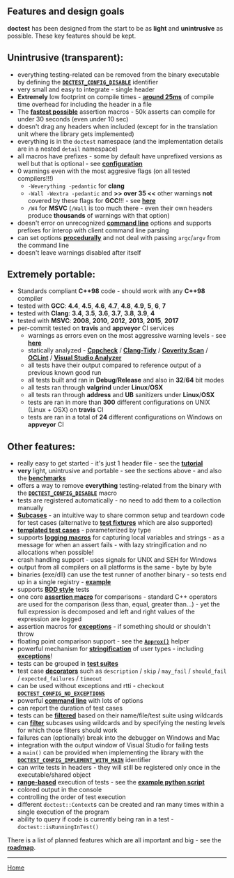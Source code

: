 ## Features and design goals

**doctest** has been designed from the start to be as **light** and **unintrusive** as possible. These key features should be kept.

## Unintrusive (transparent):

- everything testing-related can be removed from the binary executable by defining the [**```DOCTEST_CONFIG_DISABLE```**](configuration.md#doctest_config_disable) identifier
- very small and easy to integrate - single header
- **Extremely** low footprint on compile times - [**around 25ms**](benchmarks.md#cost-of-including-the-header) of compile time overhead for including the header in a file
- The [**fastest possible**](benchmarks.md#cost-of-an-assertion-macro) assertion macros - 50k asserts can compile for under 30 seconds (even under 10 sec)
- doesn't drag any headers when included (except for in the translation unit where the library gets implemented)
- everything is in the ```doctest``` namespace (and the implementation details are in a nested ```detail``` namespace)
- all macros have prefixes - some by default have unprefixed versions as well but that is optional - see [**configuration**](configuration.md)
- 0 warnings even with the most aggresive flags (on all tested compilers!!!)
	- ```-Weverything -pedantic``` for **clang**
	- ```-Wall -Wextra -pedantic``` and **>> over 35 <<** other warnings **not** covered by these flags for **GCC**!!! - see [**here**](../../scripts/cmake/common.cmake#L84)
	- ```/W4``` for **MSVC** (```/Wall``` is too much there - even their own headers produce **thousands** of warnings with that option)
- doesn't error on unrecognized [**command line**](commandline.md) options and supports prefixes for interop with client command line parsing
- can set options [**procedurally**](main.md) and not deal with passing ```argc```/```argv``` from the command line
- doesn't leave warnings disabled after itself

## Extremely portable:

- Standards compliant **C++98** code - should work with any **C++98** compiler
- tested with **GCC**: **4.4**, **4.5**, **4.6**, **4.7**, **4.8**, **4.9**, **5**, **6**, **7**
- tested with **Clang**: **3.4**, **3.5**, **3.6**, **3.7**, **3.8**, **3.9**, **4**
- tested with **MSVC**: **2008**, **2010**, **2012**, **2013**, **2015**, **2017**
- per-commit tested on **travis** and **appveyor** CI services
	- warnings as errors even on the most aggressive warning levels - see [**here**](../../scripts/cmake/common.cmake#L84)
    - statically analyzed - [**Cppcheck**](http://cppcheck.sourceforge.net/) / [**Clang-Tidy**](http://oclint.org/) / [**Coverity Scan**](https://scan.coverity.com/) / [**OCLint**](https://scan.coverity.com/) / [**Visual Studio Analyzer**](https://docs.microsoft.com/en-us/visualstudio/code-quality/analyzing-c-cpp-code-quality-by-using-code-analysis)
	- all tests have their output compared to reference output of a previous known good run
	- all tests built and ran in **Debug**/**Release** and also in **32**/**64** bit modes
	- all tests ran through **valgrind** under **Linux**/**OSX**
	- all tests ran through **address** and **UB** sanitizers under **Linux**/**OSX**
	- tests are ran in more than **300** different configurations on UNIX (Linux + OSX) on **travis** CI
	- tests are ran in a total of **24** different configurations on Windows on **appveyor** CI

## Other features:

- really easy to get started - it's just 1 header file - see the [**tutorial**](tutorial.md)
- **very** light, unintrusive and portable - see the sections above - and also the [**benchmarks**](benchmarks.md)
- offers a way to remove **everything** testing-related from the binary with the [**```DOCTEST_CONFIG_DISABLE```**](configuration.md#doctest_config_disable) macro
- tests are registered automatically - no need to add them to a collection manually
- [**Subcases**](tutorial.md#test-cases-and-subcases) - an intuitive way to share common setup and teardown code for test cases (alternative to [**test fixtures**](testcases.md#test-fixtures) which are also supported)
- [**templated test cases**](parameterized-tests.md#templated-test-cases---parameterized-by-type) - parameterized by type
- supports [**logging macros**](logging.md) for capturing local variables and strings - as a message for when an assert fails - with lazy stringification and no allocations when possible!
- crash handling support - uses signals for UNIX and SEH for Windows
- output from all compilers on all platforms is the same - byte by byte
- binaries (exe/dll) can use the test runner of another binary - so tests end up in a single registry - [**example**](../../examples/executable_dll_and_plugin/)
- supports [**BDD style**](testcases.md) tests
- one core [**assertion macro**](assertions.md) for comparisons - standard C++ operators are used for the comparison (less than, equal, greater than...) - yet the full expression is decomposed and left and right values of the expression are logged
- assertion macros for [**exceptions**](assertions.md) - if something should or shouldn't throw
- floating point comparison support - see the [**```Approx()```**](assertions.md#floating-point-comparisons) helper
- powerful mechanism for [**stringification**](stringification.md) of user types - including [**exceptions**](stringification.md#translating-exceptions)!
- tests can be grouped in [**test suites**](testcases.md#test-suites)
- test case [**decorators**](testcases.md#decorators) such as ```description``` / ```skip``` / ```may_fail``` / ```should_fail``` / ```expected_failures``` / ```timeout```
- can be used without exceptions and rtti - checkout [**```DOCTEST_CONFIG_NO_EXCEPTIONS```**](configuration.md#doctest_config_no_exceptions)
- powerful [**command line**](commandline.md) with lots of options
- can report the duration of test cases
- tests can be [**filtered**](commandline.md) based on their name/file/test suite using wildcards
- can [**filter**](commandline.md) subcases using wildcards and by specifying the nesting levels for which those filters should work
- failures can (optionally) break into the debugger on Windows and Mac
- integration with the output window of Visual Studio for failing tests
- a ```main()``` can be provided when implementing the library with the [**```DOCTEST_CONFIG_IMPLEMENT_WITH_MAIN```**](main.md#doctest_config_implement_with_main) identifier
- can write tests in headers - they will still be registered only once in the executable/shared object
- [**range-based**](commandline.md) execution of tests - see the [**example python script**](../../examples/range_based_execution.py)
- colored output in the console
- controlling the order of test execution
- different ```doctest::Context```s can be created and ran many times within a single execution of the program
- ability to query if code is currently being ran in a test -  ```doctest::isRunningInTest()```

There is a list of planned features which are all important and big - see the [**roadmap**](roadmap.md).

---------------

[Home](readme.md#reference)
